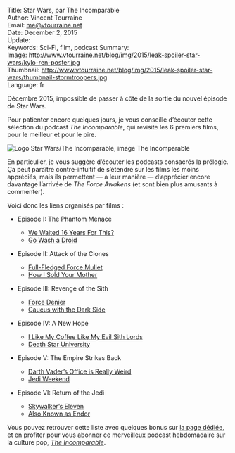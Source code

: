 Title:     Star Wars, par The Incomparable  
Author:    Vincent Tourraine  
Email:     me@vtourraine.net  
Date:      December 2, 2015  
Update:   
Keywords:  Sci-Fi, film, podcast 
Summary:     
Image:     http://www.vtourraine.net/blog/img/2015/leak-spoiler-star-wars/kylo-ren-poster.jpg  
Thumbnail: http://www.vtourraine.net/blog/img/2015/leak-spoiler-star-wars/thumbnail-stormtroopers.jpg  
Language:  fr  


Décembre 2015, impossible de passer à côté de la sortie du nouvel épisode de Star Wars. 

Pour patienter encore quelques jours, je vous conseille d’écouter cette sélection du podcast _The Incomparable_, qui revisite les 6 premiers films, pour le meilleur et pour le pire. 

![Logo Star Wars/The Incomparable, image The Incomparable](http://www.vtourraine.net/blog/img/2015/podcast-incomparable-star-wars/logo-incomparable-star-wars.jpg)

En particulier, je vous suggère d’écouter les podcasts consacrés la prélogie. Ça peut paraître contre-intuitif de s’étendre sur les films les moins appréciés, mais ils permettent — à leur manière — d’apprécier encore davantage l’arrivée de _The Force Awakens_ (et sont bien plus amusants à commenter).

Voici donc les liens organisés par films :

- Episode I: The Phantom Menace
    - [We Waited 16 Years For This?](https://www.theincomparable.com/theincomparable/136/)
    - [Go Wash a Droid](https://www.theincomparable.com/theincomparable/137/)

- Episode II: Attack of the Clones
    - [Full-Fledged Force Mullet](https://www.theincomparable.com/theincomparable/182/)
    - [How I Sold Your Mother](https://www.theincomparable.com/theincomparable/183/)

- Episode III: Revenge of the Sith
    - [Force Denier](https://www.theincomparable.com/theincomparable/237/)
    - [Caucus with the Dark Side](https://www.theincomparable.com/theincomparable/238/)

- Episode IV: A New Hope
    - [I Like My Coffee Like My Evil Sith Lords](https://www.theincomparable.com/theincomparable/46/)
    - [Death Star University](https://www.theincomparable.com/theincomparable/47/)

- Episode V: The Empire Strikes Back
    - [Darth Vader’s Office is Really Weird](https://www.theincomparable.com/theincomparable/67/)
    - [Jedi Weekend](https://www.theincomparable.com/theincomparable/68/)

- Episode VI: Return of the Jedi
    - [Skywalker’s Eleven](https://www.theincomparable.com/theincomparable/88/)
    - [Also Known as Endor](https://www.theincomparable.com/theincomparable/89/)


Vous pouvez retrouver cette liste avec quelques bonus sur [la page dédiée](https://www.theincomparable.com/work/starwars/index.php), et en profiter pour vous abonner ce merveilleux podcast hebdomadaire sur la culture pop, [_The Incomparable_](https://www.theincomparable.com/theincomparable/).
